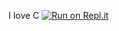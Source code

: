I love C
[![Run on Repl.it](https://replit.com/badge/github/OliverNasr/alx-low_level_programming.git)](https://replit.com/new/github/OliverNasr/alx-low_level_programming.git)
